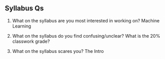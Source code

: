 Syllabus Qs
-----------------------
1. What on the syllabus are you most interested in working on?
Machine Learning

2. What on the syllabus do you find confusing/unclear?
What is the 20% classwork grade?

3. What on the syllabus scares you?
The Intro
